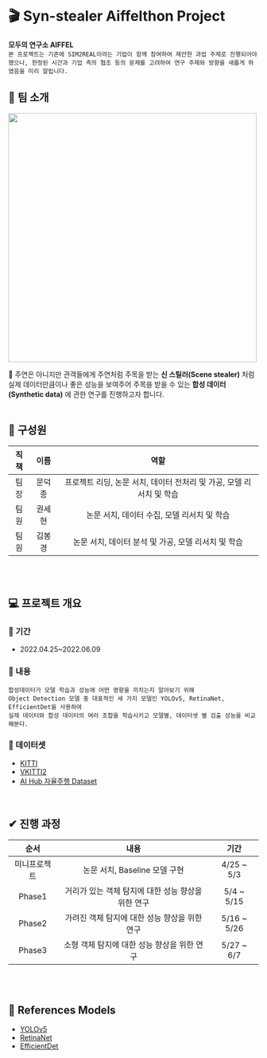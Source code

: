 

# 🎬 Syn-stealer Aiffelthon Project

**모두의 연구소 AIFFEL**
<br>```본 프로젝트는 기존에 SIM2REAL이라는 기업이 함께 참여하여 제안한 과업 주제로 진행되어야 했으나, 한정된 시간과 기업 측의 협조 등의 문제를 고려하여 연구 주제와 방향을 새롭게 하였음을 미리 알립니다.```
<br>

## 🚦 팀 소개
<img src="https://user-images.githubusercontent.com/96896676/166176230-16a667b6-6d43-47c3-9337-eae2c504a9d9.png" width="500">

🌟 주연은 아니지만 관객들에게 주연처럼 주목을 받는 **신 스틸러(Scene stealer)** 처럼<br>실제 데이터만큼이나 좋은 성능을 보여주어 주목을 받을 수 있는 **합성 데이터(Synthetic data)** 에 관한 연구를 진행하고자 합니다.
<br>
<br>

## 👥 구성원
|직책|이름|역할|
|:--:|:--:|:--:|
|팀장|문덕종|프로젝트 리딩, 논문 서치, 데이터 전처리 및 가공, 모델 리서치 및 학습|
|팀원|권세현|논문 서치, 데이터 수집, 모델 리서치 및 학습|
|팀원|김봉경|논문 서치, 데이터 분석 및 가공, 모델 리서치 및 학습|


<br><br>
## 💻 프로젝트 개요
### 🔹 기간
- 2022.04.25~2022.06.09

### 🔹 내용
```
합성데이터가 모델 학습과 성능에 어떤 영향을 끼치는지 알아보기 위해
Object Detection 모델 중 대표적인 세 가지 모델인 YOLOv5, RetinaNet, EfficientDet을 사용하여
실제 데이터와 합성 데이터의 여러 조합을 학습시키고 모델별, 데이터셋 별 검출 성능을 비교해본다.
```



### 🔹 데이터셋
- [KITTI](http://www.cvlibs.net/datasets/kitti/)
- [VKITTI2](https://europe.naverlabs.com/research/computer-vision/proxy-virtual-worlds-vkitti-2/)
- [AI Hub 자율주행 Dataset](https://aihub.or.kr/aidata/8007)

<br>

## ✔︎ 진행 과정
|순서|내용|기간|
|:--:|:--:|:--:|
|미니프로젝트|논문 서치, Baseline 모델 구현|4/25 ~ 5/3|
|Phase1|거리가 있는 객체 탐지에 대한 성능 향상을 위한 연구|5/4 ~ 5/15|
|Phase2|가려진 객체 탐지에 대한 성능 향상을 위한 연구|5/16 ~ 5/26|
|Phase3|소형 객체 탐지에 대한 성능 향상을 위한 연구|5/27 ~ 6/7|

<br><br>
## 📃 References Models
- [YOLOv5](https://github.com/ultralytics/yolov5) <br>
- [RetinaNet](https://keras.io/examples/vision/retinanet/)<br>
- [EfficientDet](https://github.com/google/automl/tree/master/efficientdet)
